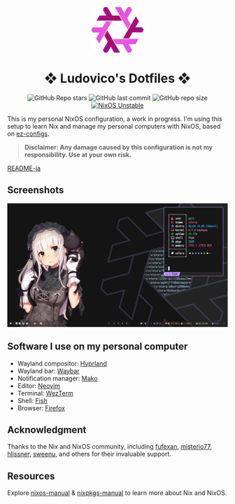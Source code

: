 <div align="center">
    <img alt="NixOS" src="assets/nix-snowflake.svg" width="120px"/>
    <h1>❖ Ludovico's Dotfiles ❖</h1>
    <img src="https://img.shields.io/github/stars/ludovicopiero/dotfiles?style=for-the-badge&labelColor=1B2330&color=ef65ea" alt="GitHub Repo stars"/>
    <img src="https://img.shields.io/github/last-commit/ludovicopiero/dotfiles?style=for-the-badge&labelColor=1B2330&color=ef65ea" alt="GitHub last commit"/>
    <img src="https://img.shields.io/github/repo-size/ludovicopiero/dotfiles?style=for-the-badge&labelColor=1B2330&color=ef65ea" alt="GitHub repo size"/>
    <a href="https://nixos.org" target="_blank">
        <img src="https://img.shields.io/badge/NixOS-unstable-blue.svg?style=for-the-badge&labelColor=1B2330&logo=NixOS&logoColor=white&color=ef65ea" alt="NixOS Unstable"/>
    </a>
</div>

This is my personal NixOS configuration, a work in progress. I'm using this setup to learn Nix and manage my personal computers with NixOS, based on [ez-configs](https://github.com/ehllie/ez-configs).

> **Disclaimer: Any damage caused by this configuration is not my responsibility. Use at your own risk.**

[README-ja](README-ja.md)

## **Screenshots**

![Screenshot](assets/ss.png)

## **Software I use on my personal computer**

- Wayland compositor: [Hyprland](https://hyprland.org)
- Wayland bar: [Waybar](https://github.com/Alexays/Waybar)
- Notification manager: [Mako](https://github.com/emersion/mako)
- Editor: [Neovim](https://neovim.io/)
- Terminal: [WezTerm](https://github.com/wez/wezterm)
- Shell: [Fish](https://fishshell.com/)
- Browser: [Firefox](https://www.mozilla.org/en-US/firefox)

## **Acknowledgment**

Thanks to the Nix and NixOS community, including [fufexan](https://github.com/fufexan), [misterio77](https://github.com/misterio77), [hlissner](https://github.com/hlissner), [sweenu](https://github.com/sweenu), and others for their invaluable support.

## **Resources**

Explore [nixos-manual](https://nixos.org/manual/nixos/stable/) & [nixpkgs-manual](https://nixos.org/manual/nixpkgs/stable/) to learn more about Nix and NixOS.
